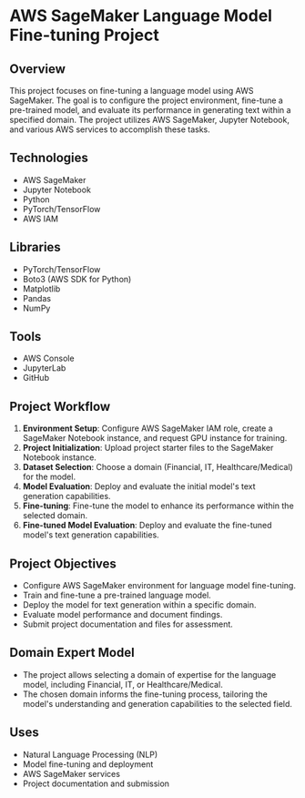 # AWS SageMaker Language Model Fine-tuning Project

## Overview
This project focuses on fine-tuning a language model using AWS SageMaker. The goal is to configure the project environment, fine-tune a pre-trained model, and evaluate its performance in generating text within a specified domain. The project utilizes AWS SageMaker, Jupyter Notebook, and various AWS services to accomplish these tasks.

## Technologies
- AWS SageMaker
- Jupyter Notebook
- Python
- PyTorch/TensorFlow
- AWS IAM

## Libraries
- PyTorch/TensorFlow
- Boto3 (AWS SDK for Python)
- Matplotlib
- Pandas
- NumPy

## Tools
- AWS Console
- JupyterLab
- GitHub

## Project Workflow
1. **Environment Setup**: Configure AWS SageMaker IAM role, create a SageMaker Notebook instance, and request GPU instance for training.
2. **Project Initialization**: Upload project starter files to the SageMaker Notebook instance.
3. **Dataset Selection**: Choose a domain (Financial, IT, Healthcare/Medical) for the model.
4. **Model Evaluation**: Deploy and evaluate the initial model's text generation capabilities.
5. **Fine-tuning**: Fine-tune the model to enhance its performance within the selected domain.
6. **Fine-tuned Model Evaluation**: Deploy and evaluate the fine-tuned model's text generation capabilities.

## Project Objectives
- Configure AWS SageMaker environment for language model fine-tuning.
- Train and fine-tune a pre-trained language model.
- Deploy the model for text generation within a specific domain.
- Evaluate model performance and document findings.
- Submit project documentation and files for assessment.

## Domain Expert Model
- The project allows selecting a domain of expertise for the language model, including Financial, IT, or Healthcare/Medical.
- The chosen domain informs the fine-tuning process, tailoring the model's understanding and generation capabilities to the selected field.

## Uses
- Natural Language Processing (NLP)
- Model fine-tuning and deployment
- AWS SageMaker services
- Project documentation and submission
